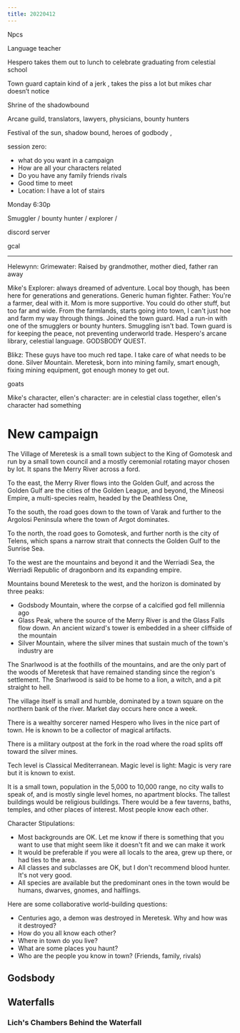 ```yaml
---
title: 20220412
---
```


Npcs 

Language teacher 

Hespero takes them out to lunch to celebrate graduating from celestial school 

Town guard captain kind of a jerk , takes the piss a lot but mikes char doesn’t notice 

Shrine of the shadowbound

Arcane guild, translators, lawyers, physicians, bounty hunters

Festival of the sun, shadow bound, heroes of godbody ,



session zero:
- what do you want in a campaign
- How are all your characters related
- Do you have any family friends rivals 
- Good time to meet
- Location: I have a lot of stairs 

Monday 6:30p 

Smuggler / bounty hunter / explorer / 

discord server

gcal 

---

Helewynn: Grimewater: Raised by grandmother, mother died, father ran away

Mike's Explorer: always dreamed of adventure. Local boy though, has been here for generations and generations. Generic human fighter. Father: You're a farmer, deal with it. Mom is more supportive. You could do other stuff, but too far and wide. From the farmlands, starts going into town, I can't just hoe and farm my way through things. Joined the town guard. Had a run-in with one of the smugglers or bounty hunters. Smuggling isn't bad. Town guard is for keeping the peace, not preventing underworld trade. Hespero's arcane library, celestial language. GODSBODY QUEST.

Blikz: These guys have too much red tape. I take care of what needs to be done. Silver Mountain. Meretesk, born into mining family, smart enough, fixing mining equipment, got enough money to get out. 

goats

Mike's character, ellen's character: are in celestial class together, ellen's character had something 




# New campaign
The Village of Meretesk is a small town subject to the King of Gomotesk and run by a small town council and a mostly ceremonial rotating mayor chosen by lot. It spans the Merry River across a ford. 

To the east, the Merry River flows into the Golden Gulf, and across the Golden Gulf are the cities of the Golden League, and beyond, the Mineosi Empire, a multi-species realm, headed by the Deathless One, 

To the south, the road goes down to the town of Varak and further to the Argolosi Peninsula where the town of Argot dominates.

To the north, the road goes to Gomotesk, and further north is the city of Telens, which spans a narrow strait that connects the Golden Gulf to the Sunrise Sea.

To the west are the mountains and beyond it and the Werriadi Sea, the Werriadi Republic of dragonborn and its expanding empire.

Mountains bound Meretesk to the west, and the horizon is dominated by three peaks: 

- Godsbody Mountain, where the corpse of a calcified god fell millennia ago
- Glass Peak, where the source of the Merry River is and the Glass Falls flow down. An ancient wizard's tower is embedded in a sheer cliffside of the mountain
- Silver Mountain, where the silver mines that sustain much of the town's industry are

The Snarlwood is at the foothills of the mountains, and are the only part of the woods of Meretesk that have remained standing since the region's settlement. The Snarlwood is said to be home to a lion, a witch, and a pit straight to hell. 

The village itself is small and humble, dominated by a town square on the northern bank of the river. Market day occurs here once a week. 

There is a wealthy sorcerer named Hespero who lives in the nice part of town. He is known to be a collector of magical artifacts. 

There is a military outpost at the fork in the road where the road splits off toward the silver mines. 

Tech level is Classical Mediterranean. Magic level is light: Magic is very rare but it is known to exist. 

It is a small town, population in the 5,000 to 10,000 range, no city walls to speak of, and is mostly single level homes, no apartment blocks. The tallest buildings would be religious buildings. There would be a few taverns, baths, temples, and other places of interest. Most people know each other. 

Character Stipulations: 
- Most backgrounds are OK. Let me know if there is something that you want to use that might seem like it doesn't fit and we can make it work 
- It would be preferable if you were all locals to the area, grew up there, or had ties to the area. 
- All classes and subclasses are OK, but I don't recommend blood hunter. It's not very good. 
- All species are available but the predominant ones in the town would be humans, dwarves, gnomes, and halflings.

Here are some collaborative world-building questions: 
- Centuries ago, a demon was destroyed in Meretesk. Why and how was it destroyed?
- How do you all know each other? 
- Where in town do you live?
- What are some places you haunt? 
- Who are the people you know in town? (Friends, family, rivals)




## Godsbody


## Waterfalls

### Lich's Chambers Behind the Waterfall
